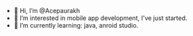 - 👋 Hi, I’m @Acepaurakh
- 👀 I’m interested in mobile app development, I've just started.
- 🌱 I’m currently learning: java, anroid studio.
<!---
Acepaurakh/Acepaurakh is a ✨ special ✨ repository because its `README.md` (this file) appears on your GitHub profile.
You can click the Preview link to take a look at your changes.
--->
